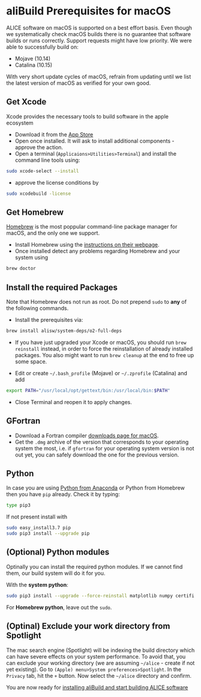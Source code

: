 aliBuild Prerequisites for macOS
================================

ALICE software on macOS is supported on a best effort basis. Even though we systematically check macOS builds there is no guarantee that software builds or runs correctly. Support requests might have low priority. We were able to successfully build on:

* Mojave (10.14)
* Catalina (10.15)

With very short update cycles of macOS, refrain from updating until we list the latest version of macOS as verified for your own good.

## Get Xcode

Xcode provides the necessary tools to build software in the apple ecosystem
* Download it from the [App Store](https://itunes.apple.com/gh/app/xcode/id497799835?mt=12)
* Open once installed. It will ask to install additional components - approve the action.
* Open a terminal (`Applicaions>Utilities>Terminal`) and install the command line tools using:
```bash
sudo xcode-select --install
```
* approve the license conditions by
```bash
sudo xcodebuild -license
```

## Get Homebrew

[Homebrew](https://brew.sh) is the most poppular command-line package manager for macOS, and the only one we support.

* Install Homebrew using the [instructions on their webpage](https://brew.sh/).
* Once installed detect any problems regarding Homebrew and your system using  
```bash
brew doctor
```

## Install the required Packages

Note that Homebrew does not run as root. Do not prepend `sudo` to **any** of the following commands.

* Install the prerequisites via:
```bash
brew install alisw/system-deps/o2-full-deps
```
* If you have just upgraded your Xcode or macOS, you should run `brew reinstall` instead, in order to force the reinstallation of already installed packages. You also might want to run `brew cleanup` at the end to free up some space.

* Edit or create `~/.bash_profile` (Mojave) or `~/.zprofile` (Catalina) and add
```bash
export PATH="/usr/local/opt/gettext/bin:/usr/local/bin:$PATH"
```
* Close Terminal and reopen it to apply changes. 

## GFortran

* Download a Fortran compiler [downloads page for macOS](https://github.com/fxcoudert/gfortran-for-macOS/releases).
* Get the `.dmg` archive of the version that corresponds to your operating system the most, i.e. if `gfortran` for your operating system version is not out yet, you can safely download the one for the previous version.

## Python
In case you are using [Python from Anaconda](https://www.anaconda.com/) or Python from Homebrew
then you have `pip` already. Check it by typing:
```bash
type pip3
```
If not present install with 
```bash
sudo easy_install3.7 pip
sudo pip3 install --upgrade pip
```

## (Optional) Python modules
Optinally you can install the required python modules. If we cannot find them, our build system will do it for you.

With the **system python**:
```bash
sudo pip3 install --upgrade --force-reinstall matplotlib numpy certifi ipython==5.1.0 ipywidgets ipykernel notebook metakernel pyyaml
```
For **Homebrew python**, leave out the `sudo`.

## (Optinal) Exclude your work directory from Spotlight
The mac search engine (Spotlight) will be indexing the build directory which can have severe effects on your system performance. To avoid that, you can exclude your working directory (we are assuming `~/alice` - create if not yet existing).
Go to `(Apple) menu>System preferences>Spotlight`. In the `Privacy` tab, hit the `+` button. Now select the `~/alice` directory and confirm.

You are now ready for [installing aliBuild and start building ALICE
software](README.md#get-or-upgrade-alibuild)

